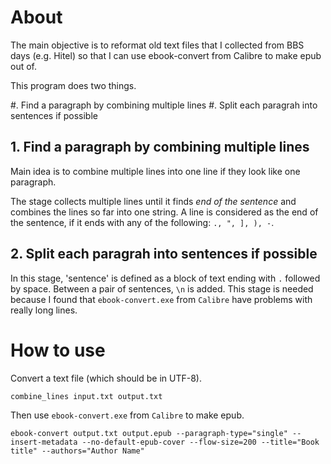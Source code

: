 # About

The main objective is to reformat old text files that I collected from BBS days (e.g. Hitel) so that I can use ebook-convert from Calibre to make epub out of.

This program does two things. 

#. Find a paragraph by combining multiple lines
#. Split each paragrah into sentences if possible


## 1. Find a paragraph by combining multiple lines

Main idea is to combine multiple lines into one line if they look like one paragraph.

The stage collects multiple lines until it finds *end of the sentence* and combines the lines so far into one string. 
A line is considered as the end of the sentence, if it ends with any of the following: `., ", ], ), -`.

## 2. Split each paragrah into sentences if possible

In this stage, 'sentence' is defined as a block of text ending with `.` followed by space.
Between a pair of sentences, `\n` is added.
This stage is needed because I found that `ebook-convert.exe` from `Calibre` have problems with really long lines.


# How to use

Convert a text file (which should be in UTF-8).

```
combine_lines input.txt output.txt
```


Then use `ebook-convert.exe` from `Calibre` to make epub.

```
ebook-convert output.txt output.epub --paragraph-type="single" --insert-metadata --no-default-epub-cover --flow-size=200 --title="Book title" --authors="Author Name"
```
